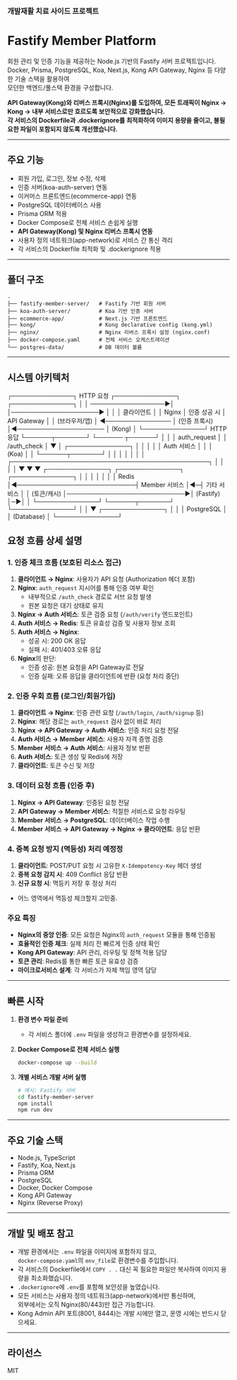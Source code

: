### 개발재활 치료 사이드 프로젝트

# Fastify Member Platform

회원 관리 및 인증 기능을 제공하는 Node.js 기반의 Fastify 서버 프로젝트입니다.  
Docker, Prisma, PostgreSQL, Koa, Next.js, Kong API Gateway, Nginx 등 다양한 기술 스택을 활용하여  
모던한 백엔드/풀스택 환경을 구성합니다.

**API Gateway(Kong)와 리버스 프록시(Nginx)를 도입하여, 모든 트래픽이 Nginx → Kong → 내부 서비스로만 흐르도록 보안적으로 강화했습니다.  
각 서비스의 Dockerfile과 .dockerignore를 최적화하여 이미지 용량을 줄이고, 불필요한 파일이 포함되지 않도록 개선했습니다.**

---

## 주요 기능

- 회원 가입, 로그인, 정보 수정, 삭제
- 인증 서버(koa-auth-server) 연동
- 이커머스 프론트엔드(ecommerce-app) 연동
- PostgreSQL 데이터베이스 사용
- Prisma ORM 적용
- Docker Compose로 전체 서비스 손쉽게 실행
- **API Gateway(Kong) 및 Nginx 리버스 프록시 연동**
- 사용자 정의 네트워크(app-network)로 서비스 간 통신 격리
- 각 서비스의 Dockerfile 최적화 및 .dockerignore 적용

---

## 폴더 구조

```
.
├── fastify-member-server/   # Fastify 기반 회원 서버
├── koa-auth-server/         # Koa 기반 인증 서버
├── ecommerce-app/           # Next.js 기반 프론트엔드
├── kong/                    # Kong declarative config (kong.yml)
├── nginx/                   # Nginx 리버스 프록시 설정 (nginx.conf)
├── docker-compose.yaml      # 전체 서비스 오케스트레이션
└── postgres-data/           # DB 데이터 볼륨
```

---

## 시스템 아키텍처

┌──────────────┐     HTTP 요청     ┌──────────────┐                      ┌──────────────┐
│              │ ─────────────────►│              │────────────────────► │              │
│   클라이언트  │                   │    Nginx     │    인증 성공 시        │  API Gateway  │
│  (브라우저/앱) │ ◄─────────────── │  (인증 프록시) │◄────────────────────  │   (Kong)     │
└──────────────┘     HTTP 응답     └──────┬───────┘                      └────── ┬──────┘
                                          │                                     │
                                          │ auth_request                        │
                                          │ /auth_check                         │
                                          ▼                                     │
                                   ┌──────────────┐                             │
                                   │              │                             │
                                   │  Auth 서비스  │                             │
                                   │   (Koa)      │                             │
                                   └──────┬───────┘                             │
                                          │                                     │
                                          │                                     │
                                          │                                     │
                 ┌─────────────────────────────────────────────┐                │
                 │                                             │                │
                 ▼                                             ▼                ▼
          ┌──────────────┐                            ┌──────────────┐  ┌──────────────┐
          │              │                            │              │  │              │
          │    Redis     │◄───────────────────────────┤ Member 서비스 │◄─┤ 기타 서비스   │
          │  (토큰/캐시)   │───────────────────────────►│  (Fastify)   │─►│              │
          └──────────────┘                            └──────┬───────┘  └──────────────┘
                                                            │
                                                            │
                                                            ▼
                                                     ┌──────────────┐
                                                     │              │
                                                     │  PostgreSQL  │
                                                     │  (Database)  │
                                                     └──────────────┘

## 요청 흐름 상세 설명

### 1. 인증 체크 흐름 (보호된 리소스 접근)
1. **클라이언트 → Nginx**: 사용자가 API 요청 (Authorization 헤더 포함)
2. **Nginx**: `auth_request` 지시어를 통해 인증 여부 확인
   - 내부적으로 `/auth_check` 경로로 서브 요청 발생
   - 원본 요청은 대기 상태로 유지
3. **Nginx → Auth 서비스**: 토큰 검증 요청 (`/auth/verify` 엔드포인트)
4. **Auth 서비스 → Redis**: 토큰 유효성 검증 및 사용자 정보 조회
5. **Auth 서비스 → Nginx**: 
   - 성공 시: 200 OK 응답
   - 실패 시: 401/403 오류 응답
6. **Nginx**의 판단:
   - 인증 성공: 원본 요청을 API Gateway로 전달
   - 인증 실패: 오류 응답을 클라이언트에 반환 (요청 처리 중단)

### 2. 인증 우회 흐름 (로그인/회원가입)
1. **클라이언트 → Nginx**: 인증 관련 요청 (`/auth/login`, `/auth/signup` 등)
2. **Nginx**: 해당 경로는 `auth_request` 검사 없이 바로 처리
3. **Nginx → API Gateway → Auth 서비스**: 인증 처리 요청 전달
4. **Auth 서비스 → Member 서비스**: 사용자 자격 증명 검증
5. **Member 서비스 → Auth 서비스**: 사용자 정보 반환
6. **Auth 서비스**: 토큰 생성 및 Redis에 저장
7. **클라이언트**: 토큰 수신 및 저장

### 3. 데이터 요청 흐름 (인증 후)
1. **Nginx → API Gateway**: 인증된 요청 전달
2. **API Gateway → Member 서비스**: 적절한 서비스로 요청 라우팅
3. **Member 서비스 → PostgreSQL**: 데이터베이스 작업 수행
4. **Member 서비스 → API Gateway → Nginx → 클라이언트**: 응답 반환

### 4. 중복 요청 방지 (멱등성) 처리 예정정
1. **클라이언트**: POST/PUT 요청 시 고유한 `X-Idempotency-Key` 헤더 생성
2. **중복 요청 감지 시**: 409 Conflict 응답 반환
3. **신규 요청 시**: 멱등키 저장 후 정상 처리
 - 어느 영역에서 멱등성 체크할지 고민중.

### 주요 특징

- **Nginx의 중앙 인증**: 모든 요청은 Nginx의 `auth_request` 모듈을 통해 인증됨
- **효율적인 인증 체크**: 실제 처리 전 빠르게 인증 상태 확인
- **Kong API Gateway**: API 관리, 라우팅 및 정책 적용 담당
- **토큰 관리**: Redis를 통한 빠른 토큰 유효성 검증
- **마이크로서비스 설계**: 각 서비스가 자체 책임 영역 담당

---

## 빠른 시작

1. **환경 변수 파일 준비**
   - 각 서비스 폴더에 `.env` 파일을 생성하고 환경변수를 설정하세요.

2. **Docker Compose로 전체 서비스 실행**
   ```sh
   docker-compose up --build
   ```

3. **개별 서비스 개발 서버 실행**
   ```sh
   # 예시: Fastify 서버
   cd fastify-member-server
   npm install
   npm run dev
   ```

---

## 주요 기술 스택

- Node.js, TypeScript
- Fastify, Koa, Next.js
- Prisma ORM
- PostgreSQL
- Docker, Docker Compose
- Kong API Gateway
- Nginx (Reverse Proxy)

---

## 개발 및 배포 참고

- 개발 환경에서는 `.env` 파일을 이미지에 포함하지 않고,  
  `docker-compose.yaml`의 `env_file`로 환경변수를 주입합니다.
- 각 서비스의 Dockerfile에서 `COPY . .` 대신 꼭 필요한 파일만 복사하여 이미지 용량을 최소화했습니다.
- `.dockerignore`에 `.env`를 포함해 보안성을 높였습니다.
- 모든 서비스는 사용자 정의 네트워크(app-network)에서만 통신하며,  
  외부에서는 오직 Nginx(80/443)만 접근 가능합니다.
- Kong Admin API 포트(8001, 8444)는 개발 시에만 열고, 운영 시에는 반드시 닫으세요.

---

## 라이선스

MIT